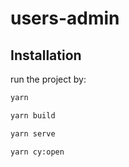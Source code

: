 # users-admin

## Installation

run the project by:

```sh
yarn

yarn build

yarn serve

yarn cy:open

```

